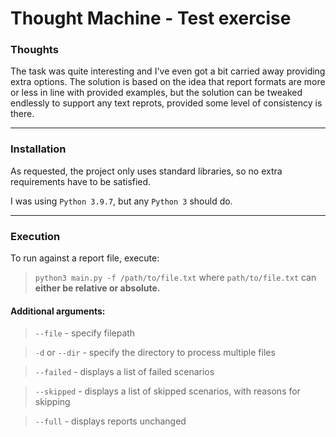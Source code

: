 # Thought Machine - Test exercise

### Thoughts
The task was quite interesting and I've even got a bit carried away providing extra options.
The solution is based on the idea that report formats are more or less in line with provided examples, but the solution can be tweaked endlessly to support any text reprots, provided some level of consistency is there.

---

### Installation
As requested, the project only uses standard libraries, so no extra requirements have to be satisfied.

I was using `Python 3.9.7`, but any `Python 3` should do.

---

### Execution

To run against a report file, execute:
> `python3 main.py -f /path/to/file.txt` where `path/to/file.txt` can **either be relative or absolute.**

#### Additional arguments:
> `--file` - specify filepath

> `-d` or `--dir` - specify the directory to process multiple files

> `--failed` - displays a list of failed scenarios

> `--skipped` - displays a list of skipped scenarios, with reasons for skipping

> `--full` - displays reports unchanged
